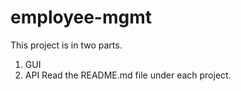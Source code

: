 # employee-mgmt
This project is in two parts.
1. GUI
2. API
Read the README.md file under each project.
